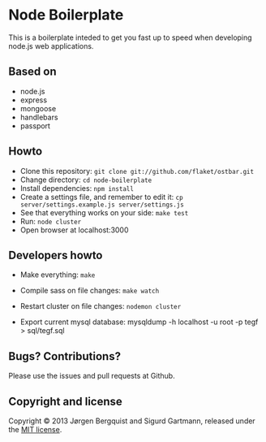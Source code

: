 Node Boilerplate
================

This is a boilerplate inteded to get you fast up to speed when developing node.js web applications.

Based on
--------

* node.js
* express
* mongoose
* handlebars
* passport

Howto
-----

* Clone this repository: ``git clone git://github.com/flaket/ostbar.git``
* Change directory: ``cd node-boilerplate``
* Install dependencies: ``npm install``
* Create a settings file, and remember to edit it: ``cp server/settings.example.js server/settings.js``
* See that everything works on your side: ``make test``
* Run: ``node cluster``
* Open browser at localhost:3000

Developers howto
----------------

* Make everything: ``make``
* Compile sass on file changes: ``make watch``
* Restart cluster on file changes: ``nodemon cluster``

* Export current mysql database: mysqldump -h localhost -u root -p tegf > sql/tegf.sql

Bugs? Contributions?
--------------------

Please use the issues and pull requests at Github.

Copyright and license
---------------------
Copyright © 2013 Jørgen Bergquist and Sigurd Gartmann, released under the [MIT license](https://github.com/strekmann/node-boilerplate/blob/master/LICENSE).
